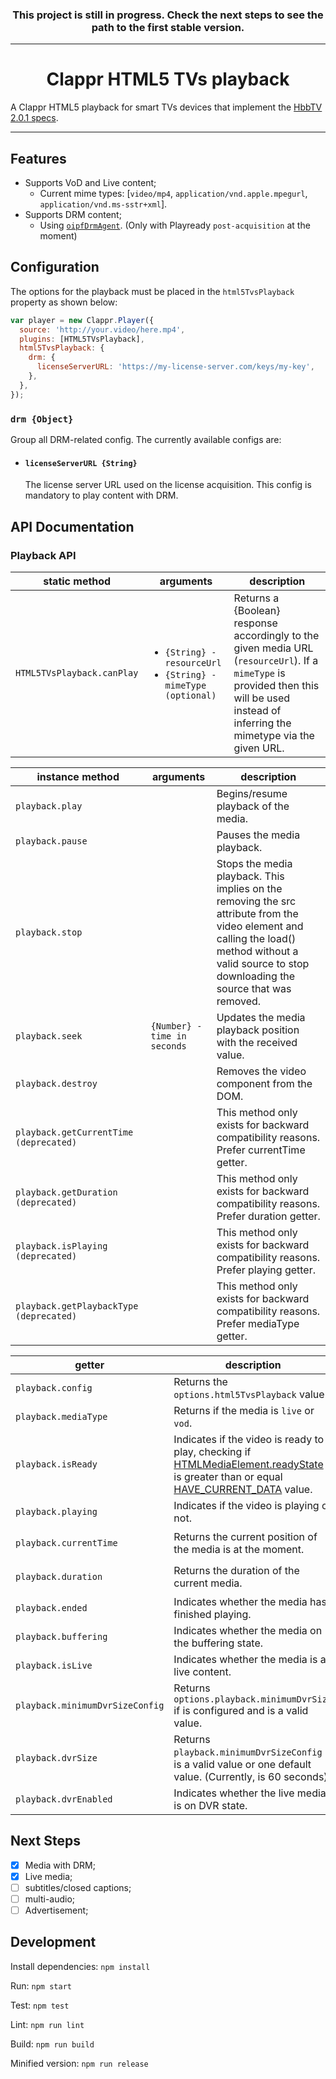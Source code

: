 <!-- [![](https://data.jsdelivr.com/v1/package/npm/@joaopaulo.vieira/clappr-html5-tvs-playback//badge)](https://www.jsdelivr.com/package/npm/@joaopaulo.vieira/clappr-html5-tvs-playback/) -->
<!-- [![](https://img.shields.io/npm/v/@joaopaulo.vieira/clappr-html5-tvs-playback/.svg?style=flat-square)](https://npmjs.org/package/@joaopaulo.vieira/clappr-html5-tvs-playback/) -->
<!-- [![](https://img.shields.io/npm/dt/@joaopaulo.vieira/clappr-html5-tvs-playback/.svg?style=flat-square)](https://npmjs.org/package/@joaopaulo.vieira/clappr-html5-tvs-playback/) -->
<!-- [![npm bundle size](https://img.shields.io/bundlephobia/min/@joaopaulo.vieira/clappr-html5-tvs-playback/?style=flat-square)](https://bundlephobia.com/result?p=@joaopaulo.vieira/clappr-html5-tvs-playback/) -->
<!-- [![PRs Welcome](https://img.shields.io/badge/PRs-welcome-brightgreen.svg?style=flat-square)](http://makeapullrequest.com) -->
<!-- ![Travis (.com)](https://img.shields.io/travis/com/joaopaulovieira/clappr-html5-tvs-playback/?style=flat-square) -->
<!-- ![Coveralls github](https://img.shields.io/coveralls/github/joaopaulovieira/clappr-html5-tvs-playback/?style=flat-square) -->
<!-- [![](https://img.shields.io/github/license/joaopaulovieira/clappr-context-menu-plugin?style=flat-square)](https://github.com/joaopaulovieira/clappr-context-menu-plugin/blob/master/LICENSE) -->

<h3 align=center><b>This project is still in progress. Check the next steps to see the path to the first stable version.</b></h1>

---

<h1 align=center>Clappr HTML5 TVs playback</h1>

A Clappr HTML5 playback for smart TVs devices that implement the [HbbTV 2.0.1 specs](https://www.hbbtv.org/wp-content/uploads/2020/10/HbbTV-SPEC20-00039-027-HbbTV_2_0_1_with_errata_5_integrated-2020-10-14-1.pdf).

---

## Features
* Supports VoD and Live content;
  * Current mime types: [`video/mp4`, `application/vnd.apple.mpegurl`, `application/vnd.ms-sstr+xml`].
* Supports DRM content;
  * Using [`oipfDrmAgent`](https://www.oipf.tv/docs/OIPF-T1-R2_Specification-Volume-5-Declarative-Application-Environment-v2_3-2014-01-24.pdf#page=121). (Only with Playready `post-acquisition` at the moment)

## Configuration
The options for the playback must be placed in the `html5TvsPlayback` property as shown below:

```javascript
var player = new Clappr.Player({
  source: 'http://your.video/here.mp4',
  plugins: [HTML5TVsPlayback],
  html5TvsPlayback: {
    drm: {
      licenseServerURL: 'https://my-license-server.com/keys/my-key',
    },
  },
});
```

### `drm {Object}`
Group all DRM-related config. The currently available configs are:

* #### `licenseServerURL {String}`
  The license server URL used on the license acquisition. This config is mandatory to play content with DRM.

## API Documentation

### Playback API
| static method | arguments | description |
|---------------|-----------|-------------|
| `HTML5TVsPlayback.canPlay` | <ul><li>`{String} - resourceUrl`</li><li>`{String} - mimeType (optional)`</li></ul> | Returns a {Boolean} response accordingly to the given media URL (`resourceUrl`). If a `mimeType` is provided then this will be used instead of inferring the mimetype via the given URL. |

| instance method | arguments | description |
|-----------------|-----------|-------------|
| `playback.play` |  | Begins/resume playback of the media. |
| `playback.pause` |  | Pauses the media playback. |
| `playback.stop` | | Stops the media playback. This implies on the removing the src attribute from the video element and calling the load() method without a valid source to stop downloading the source that was removed. |
| `playback.seek` | `{Number} - time in seconds` | Updates the media playback position with the received value. |
| `playback.destroy` |  | Removes the video component from the DOM. |
| `playback.getCurrentTime (deprecated)` |  | This method only exists for backward compatibility reasons. Prefer currentTime getter. |
| `playback.getDuration (deprecated)` |  | This method only exists for backward compatibility reasons. Prefer duration getter. |
| `playback.isPlaying (deprecated)` |  | This method only exists for backward compatibility reasons. Prefer playing getter. |
| `playback.getPlaybackType (deprecated)` |  | This method only exists for backward compatibility reasons. Prefer mediaType getter. |

| getter | description | response |
|--------|-------------|----------|
| `playback.config` | Returns the `options.html5TvsPlayback` value. | `{Object}` |
| `playback.mediaType` | Returns if the media is `live` or `vod`. | `{String}` |
| `playback.isReady` |  Indicates if the video is  ready to play, checking if [HTMLMediaElement.readyState](https://developer.mozilla.org/en-US/docs/Web/API/HTMLMediaElement/readyState) is greater than or equal [HAVE_CURRENT_DATA](https://developer.mozilla.org/en-US/docs/Web/API/HTMLMediaElement/readyState#value) value. | `{Boolean}` |
| `playback.playing` | Indicates if the video is playing or not. | `{Boolean}` |
| `playback.currentTime` | Returns the current position of the media is at the moment. | `{Number} - time in seconds` |
| `playback.duration` | Returns the duration of the current media. | `{Number} - time in seconds` |
| `playback.ended` | Indicates whether the media has finished playing. | `{Boolean}` |
| `playback.buffering` | Indicates whether the media on the buffering state. | `{Boolean}` |
| `playback.isLive` | Indicates whether the media is a live content. | `{Boolean}` |
| `playback.minimumDvrSizeConfig` | Returns `options.playback.minimumDvrSize` if is configured and is a valid value. | `{Number}` |
| `playback.dvrSize` | Returns `playback.minimumDvrSizeConfig` if is a valid value or one default value. (Currently, is 60 seconds) | `{Number}` |
| `playback.dvrEnabled` | Indicates whether the live media is on DVR state. | `{Boolean}` |

## Next Steps
- [x] Media with DRM;
- [x] Live media;
- [ ] subtitles/closed captions;
- [ ] multi-audio;
- [ ] Advertisement;

## Development
Install dependencies: `npm install`

Run: `npm start`

Test: `npm test`

Lint: `npm run lint`

Build: `npm run build`

Minified version: `npm run release`
